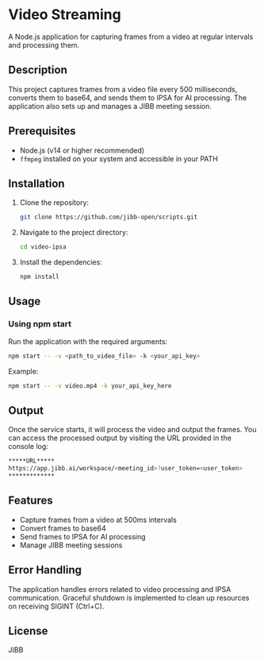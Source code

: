 # Video Streaming

A Node.js application for capturing frames from a video at regular intervals and processing them.

## Description

This project captures frames from a video file every 500 milliseconds, converts them to base64, and sends them to IPSA for AI processing. The application also sets up and manages a JIBB meeting session.

## Prerequisites

- Node.js (v14 or higher recommended)
- `ffmpeg` installed on your system and accessible in your PATH

## Installation

1. Clone the repository:

    ```bash
    git clone https://github.com/jibb-open/scripts.git
    ```

2. Navigate to the project directory:

    ```bash
    cd video-ipsa
    ```

3. Install the dependencies:

    ```bash
    npm install
    ```

## Usage

### Using npm start

Run the application with the required arguments:

```bash
npm start -- -v <path_to_video_file> -k <your_api_key>
```
Example:
```bash
npm start -- -v video.mp4 -k your_api_key_here
```

## Output
Once the service starts, it will process the video and output the frames. You can access the processed output by visiting the URL provided in the console log:
```bash
*****URL*****
https://app.jibb.ai/workspace/<meeting_id>?user_token=<user_token>
*************
```

## Features
- Capture frames from a video at 500ms intervals
- Convert frames to base64
- Send frames to IPSA for AI processing
- Manage JIBB meeting sessions

## Error Handling
The application handles errors related to video processing and IPSA communication.
Graceful shutdown is implemented to clean up resources on receiving SIGINT (Ctrl+C).

## License
JIBB